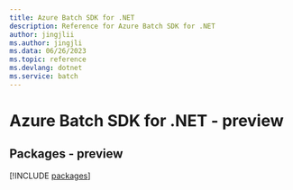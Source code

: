 ```yaml
---
title: Azure Batch SDK for .NET
description: Reference for Azure Batch SDK for .NET
author: jingjlii
ms.author: jingjli
ms.data: 06/26/2023
ms.topic: reference
ms.devlang: dotnet
ms.service: batch
---
```

# Azure Batch SDK for .NET - preview
## Packages - preview
[!INCLUDE [packages](batch-index.md)]